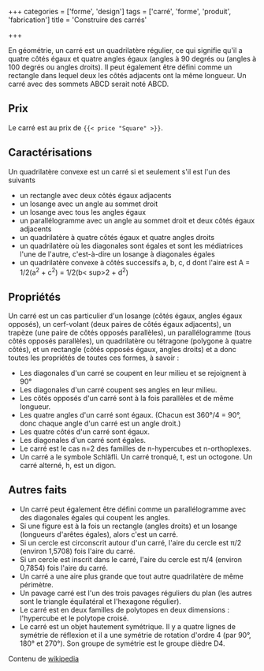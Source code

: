 +++
categories = ['forme', 'design']
tags = ['carré', 'forme', 'produit', 'fabrication']
title = 'Construire des carrés'

+++

En géométrie, un carré est un quadrilatère régulier, ce qui signifie qu'il a quatre côtés égaux et quatre angles égaux (angles à 90 degrés ou (angles à 100 degrés ou angles droits). Il peut également être défini comme un rectangle dans lequel deux les côtés adjacents ont la même longueur. Un carré avec des sommets ABCD serait noté ABCD. <!--more-->

## Prix

Le carré est au prix de `{{< price "Square" >}}`.

## Caractérisations

Un quadrilatère convexe est un carré si et seulement s'il est l'un des suivants

* un rectangle avec deux côtés égaux adjacents
* un losange avec un angle au sommet droit
* un losange avec tous les angles égaux
* un parallélogramme avec un angle au sommet droit et deux côtés égaux adjacents
* un quadrilatère à quatre côtés égaux et quatre angles droits
* un quadrilatère où les diagonales sont égales et sont les médiatrices l'une de l'autre, c'est-à-dire un losange à diagonales égales
* un quadrilatère convexe à côtés successifs a, b, c, d dont l'aire est A = 1/2(a<sup>2</sup> + c<sup>2</sup>) = 1/2(b< sup>2</sup> + d<sup>2</sup>)

## Propriétés
Un carré est un cas particulier d'un losange (côtés égaux, angles égaux opposés), un cerf-volant (deux paires de côtés égaux adjacents), un trapèze (une paire de côtés opposés parallèles), un parallélogramme (tous côtés opposés parallèles), un quadrilatère ou tétragone (polygone à quatre côtés), et un rectangle (côtés opposés égaux, angles droits) et a donc toutes les propriétés de toutes ces formes, à savoir :

* Les diagonales d'un carré se coupent en leur milieu et se rejoignent à 90°
* Les diagonales d'un carré coupent ses angles en leur milieu.
* Les côtés opposés d'un carré sont à la fois parallèles et de même longueur.
* Les quatre angles d'un carré sont égaux. (Chacun est 360°/4 = 90°, donc chaque angle d'un carré est un angle droit.)
* Les quatre côtés d'un carré sont égaux.
* Les diagonales d'un carré sont égales.
* Le carré est le cas n=2 des familles de n-hypercubes et n-orthoplexes.
* Un carré a le symbole Schläfli. Un carré tronqué, t, est un octogone. Un carré alterné, h, est un digon.

## Autres faits

* Un carré peut également être défini comme un parallélogramme avec des diagonales égales qui coupent les angles.
* Si une figure est à la fois un rectangle (angles droits) et un losange (longueurs d'arêtes égales), alors c'est un carré.
* Si un cercle est circonscrit autour d'un carré, l'aire du cercle est π/2 (environ 1,5708) fois l'aire du carré.
* Si un cercle est inscrit dans le carré, l'aire du cercle est π/4 (environ 0,7854) fois l'aire du carré.
* Un carré a une aire plus grande que tout autre quadrilatère de même périmètre.
* Un pavage carré est l'un des trois pavages réguliers du plan (les autres sont le triangle équilatéral et l'hexagone régulier).
* Le carré est en deux familles de polytopes en deux dimensions : l'hypercube et le polytope croisé.
* Le carré est un objet hautement symétrique. Il y a quatre lignes de symétrie de réflexion et il a une symétrie de rotation d'ordre 4 (par 90°, 180° et 270°). Son groupe de symétrie est le groupe dièdre D4.

Contenu de [wikipedia](https://en.wikipedia.org/wiki/Square)

